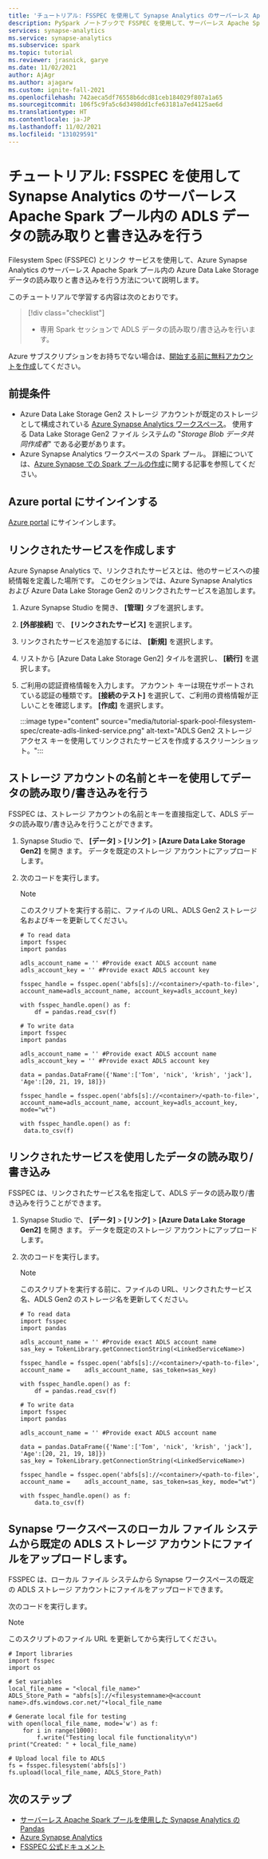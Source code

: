 ```yaml
---
title: 'チュートリアル: FSSPEC を使用して Synapse Analytics のサーバーレス Apache Spark プール内の ADLS データの読み取りと書き込みを行う'
description: PySpark ノートブックで FSSPEC を使用して、サーバーレス Apache Spark プール内の ADLS データの読み取りと書き込みを行う方法についてのチュートリアルです。
services: synapse-analytics
ms.service: synapse-analytics
ms.subservice: spark
ms.topic: tutorial
ms.reviewer: jrasnick, garye
ms.date: 11/02/2021
author: AjAgr
ms.author: ajagarw
ms.custom: ignite-fall-2021
ms.openlocfilehash: 742aeca5df76558b6dcd81ceb184029f807a1a65
ms.sourcegitcommit: 106f5c9fa5c6d3498dd1cfe63181a7ed4125ae6d
ms.translationtype: HT
ms.contentlocale: ja-JP
ms.lasthandoff: 11/02/2021
ms.locfileid: "131029591"
---
```

# <a name="tutorial-use-fsspec-to-readwrite-adls-data-in-serverless-apache-spark-pool-in-synapse-analytics"></a>チュートリアル: FSSPEC を使用して Synapse Analytics のサーバーレス Apache Spark プール内の ADLS データの読み取りと書き込みを行う

Filesystem Spec (FSSPEC) とリンク サービスを使用して、Azure Synapse Analytics のサーバーレス Apache Spark プール内の Azure Data Lake Storage データの読み取りと書き込みを行う方法について説明します。

このチュートリアルで学習する内容は次のとおりです。

> [!div class="checklist"]
> - 専用 Spark セッションで ADLS データの読み取り/書き込みを行います。

Azure サブスクリプションをお持ちでない場合は、[開始する前に無料アカウントを作成](https://azure.microsoft.com/free/)してください。

## <a name="prerequisites"></a>前提条件

- Azure Data Lake Storage Gen2 ストレージ アカウントが既定のストレージとして構成されている [Azure Synapse Analytics ワークスペース](../get-started-create-workspace.md)。 使用する Data Lake Storage Gen2 ファイル システムの "*Storage Blob データ共同作成者*" である必要があります。
- Azure Synapse Analytics ワークスペースの Spark プール。 詳細については、[Azure Synapse での Spark プールの作成](../get-started-analyze-spark.md)に関する記事を参照してください。

## <a name="sign-in-to-the-azure-portal"></a>Azure portal にサインインする

[Azure portal](https://portal.azure.com/) にサインインします。

## <a name="create-linked-services"></a>リンクされたサービスを作成します

Azure Synapse Analytics で、リンクされたサービスとは、他のサービスへの接続情報を定義した場所です。 このセクションでは、Azure Synapse Analytics および Azure Data Lake Storage Gen2 のリンクされたサービスを追加します。

1. Azure Synapse Studio を開き、 **[管理]** タブを選択します。
1. **[外部接続]** で、 **[リンクされたサービス]** を選択します。
1. リンクされたサービスを追加するには、 **[新規]** を選択します。
1. リストから [Azure Data Lake Storage Gen2] タイルを選択し、 **[続行]** を選択します。
1. ご利用の認証資格情報を入力します。 アカウント キーは現在サポートされている認証の種類です。 **[接続のテスト]** を選択して、ご利用の資格情報が正しいことを確認します。 **[作成]** を選択します。

   :::image type="content" source="media/tutorial-spark-pool-filesystem-spec/create-adls-linked-service.png" alt-text="ADLS Gen2 ストレージ アクセス キーを使用してリンクされたサービスを作成するスクリーンショット。":::


## <a name="readwrite-data-using-storage-account-name-and-key"></a>ストレージ アカウントの名前とキーを使用してデータの読み取り/書き込みを行う

FSSPEC は、ストレージ アカウントの名前とキーを直接指定して、ADLS データの読み取り/書き込みを行うことができます。

1. Synapse Studio で、 **[データ]**  >  **[リンク]**  >  **[Azure Data Lake Storage Gen2]** を開き ます。 データを既定のストレージ アカウントにアップロードします。

1. 次のコードを実行します。

   > [!NOTE]
   > このスクリプトを実行する前に、ファイルの URL、ADLS Gen2 ストレージ名およびキーを更新してください。

   ```PYSPARK
   # To read data
   import fsspec
   import pandas

   adls_account_name = '' #Provide exact ADLS account name
   adls_account_key = '' #Provide exact ADLS account key

   fsspec_handle = fsspec.open('abfs[s]://<container>/<path-to-file>', account_name=adls_account_name, account_key=adls_account_key)

   with fsspec_handle.open() as f:
       df = pandas.read_csv(f)

   # To write data
   import fsspec
   import pandas

   adls_account_name = '' #Provide exact ADLS account name 
   adls_account_key = '' #Provide exact ADLS account key 
   
   data = pandas.DataFrame({'Name':['Tom', 'nick', 'krish', 'jack'], 'Age':[20, 21, 19, 18]})
   
   fsspec_handle = fsspec.open('abfs[s]://<container>/<path-to-file>', account_name=adls_account_name, account_key=adls_account_key, mode="wt")
   
   with fsspec_handle.open() as f:
    data.to_csv(f)
   ```

## <a name="readwrite-data-using-linked-service"></a>リンクされたサービスを使用したデータの読み取り/書き込み

FSSPEC は、リンクされたサービス名を指定して、ADLS データの読み取り/書き込みを行うことができます。


1. Synapse Studio で、 **[データ]**  >  **[リンク]**  >  **[Azure Data Lake Storage Gen2]** を開き ます。 データを既定のストレージ アカウントにアップロードします。

1. 次のコードを実行します。

   > [!NOTE]
   > このスクリプトを実行する前に、ファイルの URL、リンクされたサービス名、ADLS Gen2 のストレージ名を更新してください。

   ```PYSPARK
   # To read data
   import fsspec
   import pandas
   
   adls_account_name = '' #Provide exact ADLS account name
   sas_key = TokenLibrary.getConnectionString(<LinkedServiceName>)
   
   fsspec_handle = fsspec.open('abfs[s]://<container>/<path-to-file>', account_name =    adls_account_name, sas_token=sas_key)
   
   with fsspec_handle.open() as f:
       df = pandas.read_csv(f)

   # To write data
   import fsspec
   import pandas
   
   adls_account_name = '' #Provide exact ADLS account name
   
   data = pandas.DataFrame({'Name':['Tom', 'nick', 'krish', 'jack'], 'Age':[20, 21, 19, 18]})
   sas_key = TokenLibrary.getConnectionString(<LinkedServiceName>) 
   
   fsspec_handle = fsspec.open('abfs[s]://<container>/<path-to-file>', account_name =    adls_account_name, sas_token=sas_key, mode="wt") 
   
   with fsspec_handle.open() as f:
       data.to_csv(f) 
   ```

## <a name="upload-file-from-local-file-system-to-default-adls-storage-account-of-synapse-workspace"></a>Synapse ワークスペースのローカル ファイル システムから既定の ADLS ストレージ アカウントにファイルをアップロードします。

FSSPEC は、ローカル ファイル システムから Synapse ワークスペースの既定の ADLS ストレージ アカウントにファイルをアップロードできます。


次のコードを実行します。

   > [!NOTE]
   > このスクリプトのファイル URL を更新してから実行してください。

   ```PYSPARK
   # Import libraries
   import fsspec
   import os
   
   # Set variables
   local_file_name = "<local_file_name>"
   ADLS_Store_Path = "abfs[s]://<filesystemname>@<account name>.dfs.windows.cor.net/"+local_file_name
   
   # Generate local file for testing 
   with open(local_file_name, mode='w') as f:
       for i in range(1000):
           f.write("Testing local file functionality\n")
   print("Created: " + local_file_name)

   # Upload local file to ADLS 
   fs = fsspec.filesystem('abfs[s]')
   fs.upload(local_file_name, ADLS_Store_Path)
   ```

## <a name="next-steps"></a>次のステップ

- [サーバーレス Apache Spark プールを使用した Synapse Analytics の Pandas](tutorial-use-pandas-spark-pool.md)
- [Azure Synapse Analytics](../index.yml)
- [FSSPEC 公式ドキュメント](https://filesystem-spec.readthedocs.io/en/latest/)
